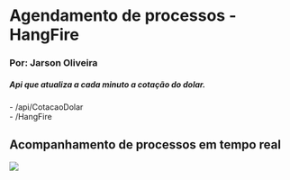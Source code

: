 <h1> Agendamento de processos - HangFire</h1>
<h3>Por: Jarson Oliveira</h3>
</hr>
 <h5>Api que atualiza a cada minuto a cotação do dolar.</h5>
   - /api/CotacaoDolar <br/>
   - /HangFire
  

<h2> Acompanhamento de processos em tempo real</h2>
<img src="https://crosscuttingconcerns.blob.core.windows.net/images/04501-hangfire-dashboard-graphs.png" />
